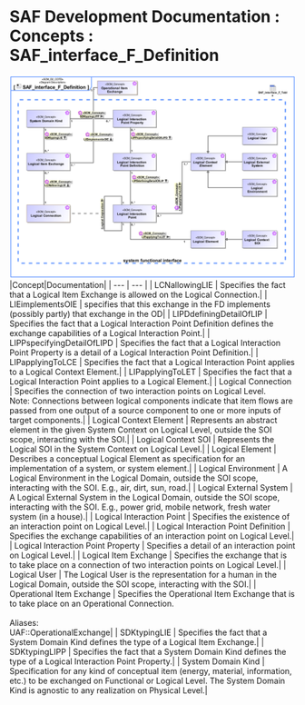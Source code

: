 # SAF Development Documentation : Concepts : SAF_interface_F_Definition 
![SAF_interface_F_Definition.svg](./diagrams/SAF_interface_F_Definition.svg)
|Concept|Documentation|
| --- | --- |
| LCNallowingLIE | Specifies the fact that a Logical Item Exchange is allowed on the Logical Connection.|
| LIEimplementsOIE | specifies that this exchange in the FD implements (possibly partly) that exchange in the OD|
| LIPDdefiningDetailOfLIP | Specifies the fact that a Logical Interaction Point Definition defines the exchange capabilities of a Logical Interaction Point.|
| LIPPspecifyingDetailOfLIPD | Specifies the fact that a Logical Interaction Point Property is a detail of a Logical Interaction Point Definition.|
| LIPapplyingToLCE | Specifies the fact that a Logical Interaction Point applies to a Logical Context Element.|
| LIPapplyingToLET | Specifies the fact that a Logical Interaction Point applies to a Logical Element.|
| Logical Connection | Specifies the connection of two interaction points on Logical Level.<br>Note: Connections between logical components indicate that item flows are passed from one output of a source component to one or more inputs of target components.|
| Logical Context Element | Represents an abstract element in the given System Context on Logical Level, outside the SOI scope, interacting with the SOI.|
| Logical Context SOI | Represents the Logical SOI in the System Context on Logical Level.|
| Logical Element | Describes a conceptual Logical Element as specification for an implementation of a system, or system element.|
| Logical Environment | A Logical Environment in the Logical Domain, outside the SOI scope, interacting with the SOI. E.g., air, dirt, sun, road.|
| Logical External System | A Logical External System in the Logical Domain, outside the SOI scope, interacting with the SOI. E.g., power grid, mobile network, fresh water system (in a house).|
| Logical Interaction Point | Specifies the existence of an interaction point on Logical Level.|
| Logical Interaction Point Definition | Specifies the exchange capabilities of an interaction point on Logical Level.|
| Logical Interaction Point Property | Specifies a detail of an interaction point on Logical Level.|
| Logical Item Exchange | Specifies the exchange that is to take place on a connection of two interaction points on Logical Level.|
| Logical User | The Logical User is the representation for a human in the Logical Domain, outside the SOI scope, interacting with the SOI.|
| Operational Item Exchange | Specifies the Operational Item Exchange that is to take place on an Operational Connection.<br><br>Aliases:<br>UAF::OperationalExchange|
| SDKtypingLIE | Specifies the fact that a System Domain Kind defines the type of a Logical Item Exchange.|
| SDKtypingLIPP | Specifies the fact that a System Domain Kind defines the type of a Logical Interaction Point Property.|
| System Domain Kind | Specification for any kind of conceptual item (energy, material, information, etc.) to be exchanged on Functional or Logical Level. The System Domain Kind is agnostic to any realization on Physical Level.|
